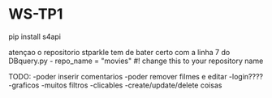 # WS-TP1

pip install s4api

atençao o repositorio stparkle tem de bater certo com a linha
7 do DBquery.py - repo_name = "movies" #! change this to your repository name


TODO:
-poder inserir comentarios
-poder remover filmes e editar
-login????
-graficos
-muitos filtros
-clicables
-create/update/delete coisas
